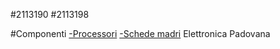 #2113190
#2113198

#Componenti
[-Processori](componenti/processori.md)
[-Schede madri](componenti/schede_madri.md)
Elettronica Padovana
